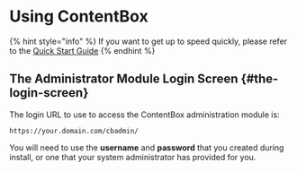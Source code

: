 # Using ContentBox



{% hint style="info" %}
If you want to get up to speed quickly, please refer to the [Quick Start Guide](https://contentbox.ortusbooks.com/getting-started/quick-guide)​
{% endhint %}

## The Administrator Module Login Screen {#the-login-screen}

The login URL to use to access the ContentBox administration module is:

`https://your.domain.com/cbadmin/`

You will need to use the **username** and **password** that you created during install, or one that your system administrator has provided for you.

